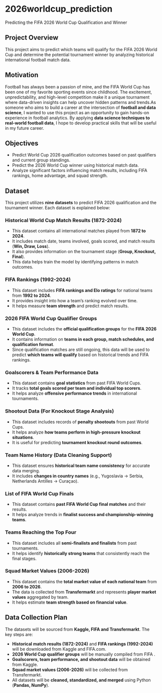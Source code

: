 # 2026worldcup_prediction
Predicting the FIFA 2026 World Cup Qualification and Winner

## Project Overview
This project aims to predict which teams will qualify for the FIFA 2026 World Cup and determine the potential tournament winner by analyzing historical international football match data.

## Motivation  
Football has always been a passion of mine, and the FIFA World Cup has been one of my favorite sporting events since childhood. The excitement, unpredictability, and high-level competition make it a unique tournament where data-driven insights can help uncover hidden patterns and trends.As someone who aims to build a career at the intersection of **football and data science**, I wanted to use this project as an opportunity to gain hands-on experience in football analytics. By applying **data science techniques to real-world football data**, I hope to develop practical skills that will be useful in my future career.

## Objectives
- Predict World Cup 2026 qualification outcomes based on past qualifiers and current group standings.
- Predict the 2026 World Cup winner using historical match data.
- Analyze significant factors influencing match results, including FIFA rankings, home advantage, and squad strength.

## Dataset  

This project utilizes **nine datasets** to predict FIFA 2026 qualification and the tournament winner. Each dataset is explained below:  

### Historical World Cup Match Results (1872-2024)
- This dataset contains all international matches played from **1872 to 2024**.  
- It includes match date, teams involved, goals scored, and match results (**Win, Draw, Loss**).  
- It also provides information on the tournament stage (**Group, Knockout, Final**).  
- This data helps train the model by identifying patterns in match outcomes.  

### FIFA Rankings (1992-2024)
- This dataset includes **FIFA rankings and Elo ratings** for national teams from **1992 to 2024**.  
- It provides insight into how a team’s ranking evolved over time.  
- It helps measure **team strength** and predict match results.  

### 2026 FIFA World Cup Qualifier Groups
- This dataset includes the **official qualification groups** for the **FIFA 2026 World Cup**.  
- It contains information on **teams in each group, match schedules, and qualification format**.  
- Since qualification matches are still ongoing, this data will be used to predict **which teams will qualify** based on historical trends and FIFA rankings.  

### Goalscorers & Team Performance Data
- This dataset contains **goal statistics** from past FIFA World Cups.  
- It tracks **total goals scored per team and individual top scorers**.  
- It helps analyze **offensive performance trends** in international tournaments.  

### Shootout Data (For Knockout Stage Analysis) 
- This dataset includes records of **penalty shootouts** from past World Cups.  
- It helps analyze **how teams perform in high-pressure knockout situations**.  
- It is useful for predicting **tournament knockout round outcomes**.  

### Team Name History (Data Cleaning Support) 
- This dataset ensures **historical team name consistency** for accurate data merging.  
- It includes **changes in country names** (e.g., Yugoslavia → Serbia, Netherlands Antilles → Curaçao).  

### List of FIFA World Cup Finals
- This dataset contains **past FIFA World Cup final matches** and their results.  
- It helps analyze trends in **finalist success and championship-winning teams**.  

### Teams Reaching the Top Four
- This dataset includes all **semi-finalists and finalists** from past tournaments.  
- It helps identify **historically strong teams** that consistently reach the final stages.  

### Squad Market Values (2006-2026)
- This dataset contains the **total market value of each national team** from **2006 to 2026**.  
- The data is collected from **Transfermarkt** and represents **player market values** aggregated by team.  
- It helps estimate **team strength based on financial value**.

## Data Collection Plan  

The datasets will be sourced from **Kaggle, FIFA and Transfermarkt**. The key steps are:  

- **Historical match results (1872-2024)** and **FIFA rankings (1992-2024)** will be downloaded from Kaggle and FIFA.com.  
- **2026 World Cup qualifier groups** will be manually compiled from FIFA .  
- **Goalscorers, team performance, and shootout data** will be obtained from Kaggle.  
- **Squad market values (2006-2026)** will be collected from Transfermarkt.  
- All datasets will be **cleaned, standardized, and merged** using Python (**Pandas, NumPy**).  
 



  

